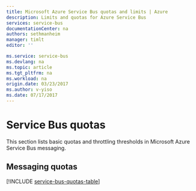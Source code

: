```yaml
---
title: Microsoft Azure Service Bus quotas and limits | Azure
description: Limits and quotas for Azure Service Bus
services: service-bus
documentationCenter: na
authors: sethmanheim
manager: timlt
editor: ''

ms.service: service-bus
ms.devlang: na
ms.topic: article
ms.tgt_pltfrm: na
ms.workload: na
origin.date: 03/23/2017
ms.author: v-yiso
ms.date: 07/17/2017
---
```


# Service Bus quotas

This section lists basic quotas and throttling thresholds in Microsoft Azure Service Bus messaging.

## Messaging quotas

[!INCLUDE [service-bus-quotas-table](../../includes/service-bus-quotas-table.md)]